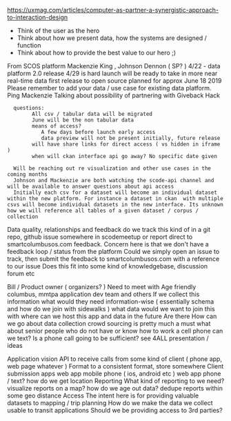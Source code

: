 https://uxmag.com/articles/computer-as-partner-a-synergistic-approach-to-interaction-design
   - Think of the user as the hero
   - Think about how we present data, how the systems are designed / function
   - Think about how to provide the best value to our hero ;)

From SCOS platform
   Mackenzie King , Johnson Dennon ( SP? )
   4/22 - data platform 2.0 release
      4/29 is hard launch
      will be ready to take in more near real-time data
      first release to open source planned for approx June 18 2019
      Please remember to add your data / use case for existing data platform. Ping Mackenzie
      Talking about possibility of partnering with Giveback Hack
      
      questions:
            All csv / tabular data will be migrated
            June will be the non tabular data
            means of access?
               A few days before launch early access
               data preview will not be present initially, future release
            will have share links for direct access ( vs hidden in iframe )
            when will ckan interface api go away? No specific date given

      Will be reaching out re visualization and other use cases in the coming months
      Johnson and Mackenzie are both watching the scode-api channel and will be available to answer questions about api access
      Initially each csv for a dataset will become an individual dataset within the new platform. For instance a dataset in ckan  with multiple csvs will become individual datasets in the new interface. Its unknown how we will reference all tables of a given dataset / corpus / collection

Data quality, relationships and feedback
   do we track this kind of in a git repo, github issue somewhere in scodemeetup or report direct to smartcolumbusos.com feedback.
      Concern here is that we don't have a feedback loop / status from the platform
      Could we simply open an issue to track, then submit the feedback to smartcolumbusos.com with a reference to our issue
   Does this fit into some kind of knowledgebase, discussion forum etc

Bill / Product owner ( organizers? )
   Need to meet with Age friendly columbus, mmtpa application dev team and others
      If we collect this information
         what would they need information-wise ( essentially schema and how do we join with sidewalks )
         what data would we want to join this with
         where can we host this app and data in the future
         Are there 
   How can we go about data collection
      crowd sourcing is pretty much a must
      what about senior people who do not have or know how to work a cell phone
      can we text?
      Is a phone call going to be sufficient?
      see 4ALL presentation / ideas

   Application vision
      API to receive calls from some kind of client ( phone app, web page whatever )
         Format to a consistent format, store somewhere
      Client submission apps
         web app
         mobile phone ( ios, android etc )
         web app
         phone / text? how do we get location
      Reporting
         What kind of reporting to we need?
         visualize reports on a map?
         how do we age out data?
         dedupe reports within some geo distance
      Access
         The intent here is for providing valuable datasets to mapping / trip planning
         How do we make the data we collect usable to transit applications
            Should we be providing access to 3rd parties?
            
